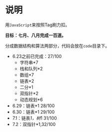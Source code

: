 # 说明

用`JavaScript`来按照Tag刷力扣。

**目标：七月、八月完成一百道。**

分成数据结构和算法两部分，代码会放在`code`目录下。

+ 6.23之前已完成：27/100
  + 字符串*7
  + 栈和队列*2
  + 数组*7
  + 链表*2
  + 二分*1
  + 双指针*2
  + 动态规划*6
+ 6.29：链表*1 28/100
+ 6.30：链表*1  29/100
+ 7.1：链表*1，树*1 31/100
+ 7.2：双指针*1,32/100